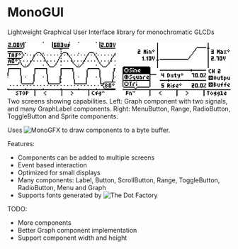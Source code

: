 # MonoGUI
Lightweight Graphical User Interface library for monochromatic GLCDs

![Example](https://raw.githubusercontent.com/19greg96/MonoGUI/master/picture.png)
Two screens showing capabilities. Left: Graph component with two signals, and many GraphLabel components. Right: MenuButton, Range, RadioButton, ToggleButton and Sprite components.

Uses ![MonoGFX](https://github.com/19greg96/MonoGFX) to draw components to a byte buffer.

Features:
 - Components can be added to multiple screens
 - Event based interaction
 - Optimized for small displays
 - Many components: Label, Button, ScrollButton, Range, ToggleButton, RadioButton, Menu and Graph
 - Supports fonts generated by ![The Dot Factory](https://github.com/pavius/the-dot-factory)

TODO:
 - More components
 - Better Graph component implementation
 - Support component width and height
